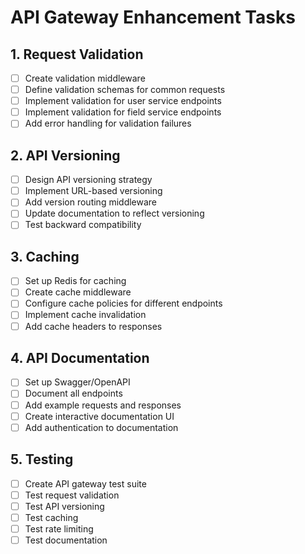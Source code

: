 # API Gateway Enhancement Tasks

## 1. Request Validation
- [ ] Create validation middleware
- [ ] Define validation schemas for common requests
- [ ] Implement validation for user service endpoints
- [ ] Implement validation for field service endpoints
- [ ] Add error handling for validation failures

## 2. API Versioning
- [ ] Design API versioning strategy
- [ ] Implement URL-based versioning
- [ ] Add version routing middleware
- [ ] Update documentation to reflect versioning
- [ ] Test backward compatibility

## 3. Caching
- [ ] Set up Redis for caching
- [ ] Create cache middleware
- [ ] Configure cache policies for different endpoints
- [ ] Implement cache invalidation
- [ ] Add cache headers to responses

## 4. API Documentation
- [ ] Set up Swagger/OpenAPI
- [ ] Document all endpoints
- [ ] Add example requests and responses
- [ ] Create interactive documentation UI
- [ ] Add authentication to documentation

## 5. Testing
- [ ] Create API gateway test suite
- [ ] Test request validation
- [ ] Test API versioning
- [ ] Test caching
- [ ] Test rate limiting
- [ ] Test documentation